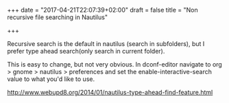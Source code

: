 +++
date = "2017-04-21T22:07:39+02:00"
draft = false
title = "Non recursive file searching in Nautilus"

+++

Recursive search is the default in nautilus (search in subfolders), but I prefer type ahead search(only search in current folder).

This is easy to change, but not very obvious. In dconf-editor navigate to org > gnome > nautilus > preferences and set the enable-interactive-search value to what you'd like to use.

http://www.webupd8.org/2014/01/nautilus-type-ahead-find-feature.html
